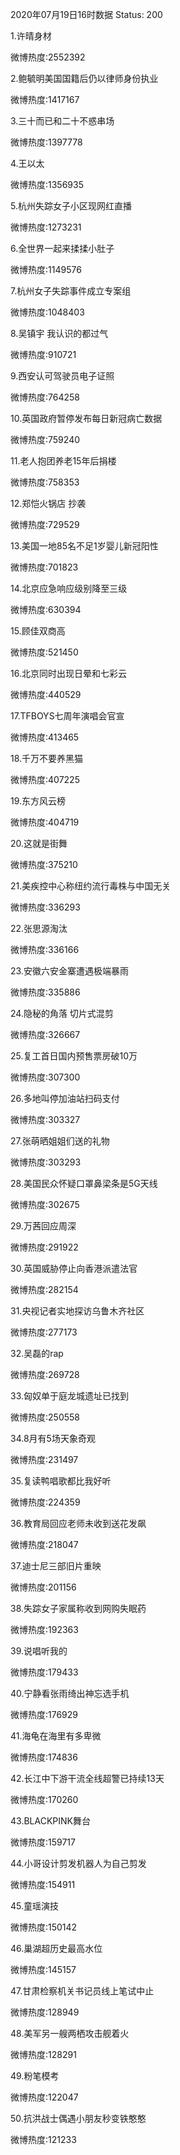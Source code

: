 2020年07月19日16时数据
Status: 200

1.许晴身材

微博热度:2552392

2.鲍毓明美国国籍后仍以律师身份执业

微博热度:1417167

3.三十而已和二十不惑串场

微博热度:1397778

4.王以太

微博热度:1356935

5.杭州失踪女子小区现网红直播

微博热度:1273231

6.全世界一起来揉揉小肚子

微博热度:1149576

7.杭州女子失踪事件成立专案组

微博热度:1048403

8.吴镇宇 我认识的都过气

微博热度:910721

9.西安认可驾驶员电子证照

微博热度:764258

10.英国政府暂停发布每日新冠病亡数据

微博热度:759240

11.老人抱团养老15年后捐楼

微博热度:758353

12.郑恺火锅店 抄袭

微博热度:729529

13.美国一地85名不足1岁婴儿新冠阳性

微博热度:701823

14.北京应急响应级别降至三级

微博热度:630394

15.顾佳双商高

微博热度:521450

16.北京同时出现日晕和七彩云

微博热度:440529

17.TFBOYS七周年演唱会官宣

微博热度:413465

18.千万不要养黑猫

微博热度:407225

19.东方风云榜

微博热度:404719

20.这就是街舞

微博热度:375210

21.美疾控中心称纽约流行毒株与中国无关

微博热度:336293

22.张思源淘汰

微博热度:336166

23.安徽六安金寨遭遇极端暴雨

微博热度:335886

24.隐秘的角落 切片式混剪

微博热度:326667

25.复工首日国内预售票房破10万

微博热度:307300

26.多地叫停加油站扫码支付

微博热度:303327

27.张萌晒姐姐们送的礼物

微博热度:303293

28.美国民众怀疑口罩鼻梁条是5G天线

微博热度:302675

29.万茜回应周深

微博热度:291922

30.英国威胁停止向香港派遣法官

微博热度:282154

31.央视记者实地探访乌鲁木齐社区

微博热度:277173

32.吴磊的rap

微博热度:269728

33.匈奴单于庭龙城遗址已找到

微博热度:250558

34.8月有5场天象奇观

微博热度:231497

35.复读鸭唱歌都比我好听

微博热度:224359

36.教育局回应老师未收到送花发飙

微博热度:218047

37.迪士尼三部旧片重映

微博热度:201156

38.失踪女子家属称收到网购失眠药

微博热度:192363

39.说唱听我的

微博热度:179433

40.宁静看张雨绮出神忘选手机

微博热度:176929

41.海龟在海里有多卑微

微博热度:174836

42.长江中下游干流全线超警已持续13天

微博热度:170260

43.BLACKPINK舞台

微博热度:159717

44.小哥设计剪发机器人为自己剪发

微博热度:154911

45.童瑶演技

微博热度:150142

46.巢湖超历史最高水位

微博热度:145157

47.甘肃检察机关书记员线上笔试中止

微博热度:128949

48.美军另一艘两栖攻击舰着火

微博热度:128291

49.粉笔模考

微博热度:122047

50.抗洪战士偶遇小朋友秒变铁憨憨

微博热度:121233

